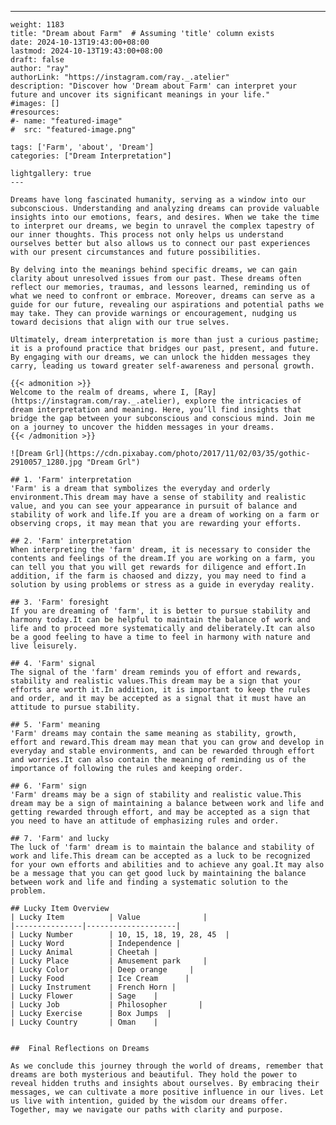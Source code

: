 ---
    weight: 1183
    title: "Dream about Farm"  # Assuming 'title' column exists
    date: 2024-10-13T19:43:00+08:00
    lastmod: 2024-10-13T19:43:00+08:00
    draft: false
    author: "ray"
    authorLink: "https://instagram.com/ray._.atelier"
    description: "Discover how 'Dream about Farm' can interpret your future and uncover its significant meanings in your life."
    #images: []
    #resources:
    #- name: "featured-image"
    #  src: "featured-image.png"
    
    tags: ['Farm', 'about', 'Dream']
    categories: ["Dream Interpretation"]
    
    lightgallery: true
    ---
    
    Dreams have long fascinated humanity, serving as a window into our subconscious. Understanding and analyzing dreams can provide valuable insights into our emotions, fears, and desires. When we take the time to interpret our dreams, we begin to unravel the complex tapestry of our inner thoughts. This process not only helps us understand ourselves better but also allows us to connect our past experiences with our present circumstances and future possibilities.
    
    By delving into the meanings behind specific dreams, we can gain clarity about unresolved issues from our past. These dreams often reflect our memories, traumas, and lessons learned, reminding us of what we need to confront or embrace. Moreover, dreams can serve as a guide for our future, revealing our aspirations and potential paths we may take. They can provide warnings or encouragement, nudging us toward decisions that align with our true selves.
    
    Ultimately, dream interpretation is more than just a curious pastime; it is a profound practice that bridges our past, present, and future. By engaging with our dreams, we can unlock the hidden messages they carry, leading us toward greater self-awareness and personal growth.
    
    {{< admonition >}}
    Welcome to the realm of dreams, where I, [Ray](https://instagram.com/ray._.atelier), explore the intricacies of dream interpretation and meaning. Here, you’ll find insights that bridge the gap between your subconscious and conscious mind. Join me on a journey to uncover the hidden messages in your dreams.
    {{< /admonition >}}
    
    ![Dream Grl](https://cdn.pixabay.com/photo/2017/11/02/03/35/gothic-2910057_1280.jpg "Dream Grl")
    
    ## 1. 'Farm' interpretation
    'Farm' is a dream that symbolizes the everyday and orderly environment.This dream may have a sense of stability and realistic value, and you can see your appearance in pursuit of balance and stability of work and life.If you are a dream of working on a farm or observing crops, it may mean that you are rewarding your efforts.
    
    ## 2. 'Farm' interpretation
    When interpreting the 'farm' dream, it is necessary to consider the contents and feelings of the dream.If you are working on a farm, you can tell you that you will get rewards for diligence and effort.In addition, if the farm is chaosed and dizzy, you may need to find a solution by using problems or stress as a guide in everyday reality.
    
    ## 3. 'Farm' foresight
    If you are dreaming of 'farm', it is better to pursue stability and harmony today.It can be helpful to maintain the balance of work and life and to proceed more systematically and deliberately.It can also be a good feeling to have a time to feel in harmony with nature and live leisurely.
    
    ## 4. 'Farm' signal
    The signal of the 'farm' dream reminds you of effort and rewards, stability and realistic values.This dream may be a sign that your efforts are worth it.In addition, it is important to keep the rules and order, and it may be accepted as a signal that it must have an attitude to pursue stability.
    
    ## 5. 'Farm' meaning
    'Farm' dreams may contain the same meaning as stability, growth, effort and reward.This dream may mean that you can grow and develop in everyday and stable environments, and can be rewarded through effort and worries.It can also contain the meaning of reminding us of the importance of following the rules and keeping order.
    
    ## 6. 'Farm' sign
    'Farm' dreams may be a sign of stability and realistic value.This dream may be a sign of maintaining a balance between work and life and getting rewarded through effort, and may be accepted as a sign that you need to have an attitude of emphasizing rules and order.
    
    ## 7. 'Farm' and lucky
    The luck of 'farm' dream is to maintain the balance and stability of work and life.This dream can be accepted as a luck to be recognized for your own efforts and abilities and to achieve any goal.It may also be a message that you can get good luck by maintaining the balance between work and life and finding a systematic solution to the problem.
    
    ## Lucky Item Overview
    | Lucky Item          | Value              |
    |---------------|--------------------|
    | Lucky Number        | 10, 15, 18, 19, 28, 45  |
    | Lucky Word          | Independence |
    | Lucky Animal        | Cheetah |
    | Lucky Place         | Amusement park     |
    | Lucky Color         | Deep orange     |
    | Lucky Food          | Ice Cream      |
    | Lucky Instrument    | French Horn |
    | Lucky Flower        | Sage    |
    | Lucky Job           | Philosopher       |
    | Lucky Exercise      | Box Jumps  |
    | Lucky Country       | Oman    |
    
    
    ##  Final Reflections on Dreams
    
    As we conclude this journey through the world of dreams, remember that dreams are both mysterious and beautiful. They hold the power to reveal hidden truths and insights about ourselves. By embracing their messages, we can cultivate a more positive influence in our lives. Let us live with intention, guided by the wisdom our dreams offer. Together, may we navigate our paths with clarity and purpose.
    